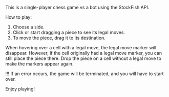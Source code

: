 This is a single-player chess game vs a bot using the StockFish API.

How to play:
1.	Choose a side.
2.	Click or start dragging a piece to see its legal moves.
3.	To move the piece, drag it to its destination.

When hovering over a cell with a legal move, the legal move marker will disappear. However, if the cell originally had a legal move marker, you can still place the piece there. Drop the piece on a cell without a legal move to make the markers appear again.

!!! If an error occurs, the game will be terminated, and you will have to start over.

Enjoy playing!
